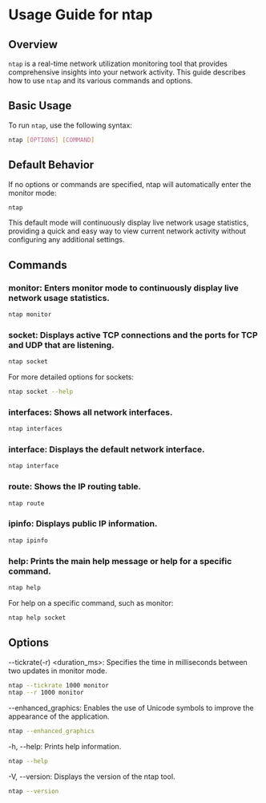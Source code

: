 # Usage Guide for ntap

## Overview
`ntap` is a real-time network utilization monitoring tool that provides comprehensive insights into your network activity.   This guide describes how to use `ntap` and its various commands and options.

## Basic Usage
To run `ntap`, use the following syntax:

```bash
ntap [OPTIONS] [COMMAND]
```

## Default Behavior
If no options or commands are specified, ntap will automatically enter the monitor mode:
```bash
ntap
```
This default mode will continuously display live network usage statistics, providing a quick and easy way to view current network activity without configuring any additional settings.

## Commands

### monitor: Enters monitor mode to continuously display live network usage statistics.
```bash
ntap monitor
```

### socket: Displays active TCP connections and the ports for TCP and UDP that are listening.
```bash
ntap socket
```

For more detailed options for sockets:
```bash
ntap socket --help
```

### interfaces: Shows all network interfaces.
```bash
ntap interfaces
```

### interface: Displays the default network interface.
```bash
ntap interface
```

### route: Shows the IP routing table.
```bash
ntap route
```

### ipinfo: Displays public IP information.
```bash
ntap ipinfo
```

### help: Prints the main help message or help for a specific command.
```bash
ntap help
```

For help on a specific command, such as monitor:
```bash
ntap help socket
```

## Options
--tickrate(-r) <duration_ms>: Specifies the time in milliseconds between two updates in monitor mode.
```bash
ntap --tickrate 1000 monitor
ntap --r 1000 monitor
```

--enhanced_graphics: Enables the use of Unicode symbols to improve the appearance of the application.
```bash
ntap --enhanced_graphics
```

-h, --help: Prints help information.
```bash
ntap --help
```

-V, --version: Displays the version of the ntap tool.
```bash
ntap --version
```
